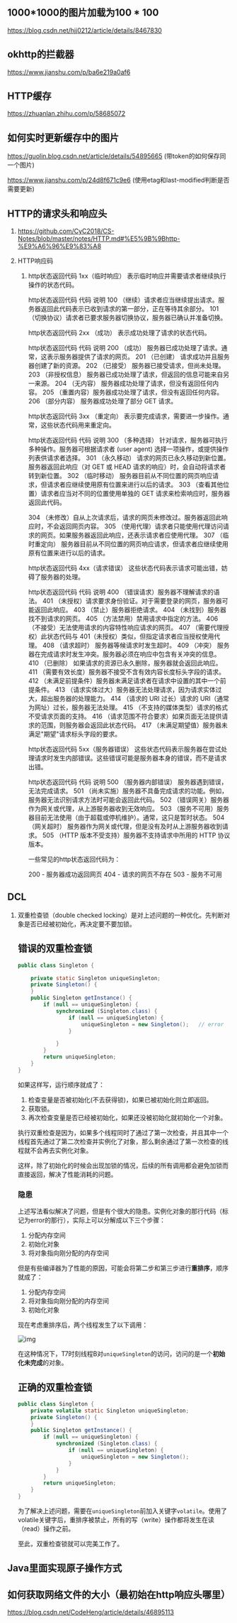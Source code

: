 ## 1000*1000的图片加载为100 * 100

https://blog.csdn.net/hjj0212/article/details/8467830

## okhttp的拦截器

https://www.jianshu.com/p/ba6e219a0af6

## HTTP缓存

https://zhuanlan.zhihu.com/p/58685072

## 如何实时更新缓存中的图片

https://guolin.blog.csdn.net/article/details/54895665 (带token的如何保存同一个图片)

https://www.jianshu.com/p/24d8f671c9e6 (使用etag和last-modified判断是否需要更新)

## HTTP的请求头和响应头

1. https://github.com/CyC2018/CS-Notes/blob/master/notes/HTTP.md#%E5%9B%9Bhttp-%E9%A6%96%E9%83%A8

1. HTTP响应码

   1. http状态返回代码 1xx（临时响应）
      表示临时响应并需要请求者继续执行操作的状态代码。

      http状态返回代码 代码   说明
      100   （继续）请求者应当继续提出请求。服务器返回此代码表示已收到请求的第一部分，正在等待其余部分。 
      101   （切换协议）请求者已要求服务器切换协议，服务器已确认并准备切换。

      http状态返回代码 2xx （成功）
      表示成功处理了请求的状态代码。

      http状态返回代码 代码   说明
      200   （成功）  服务器已成功处理了请求。通常，这表示服务器提供了请求的网页。
      201   （已创建）  请求成功并且服务器创建了新的资源。
      202   （已接受）  服务器已接受请求，但尚未处理。
      203   （非授权信息）  服务器已成功处理了请求，但返回的信息可能来自另一来源。
      204   （无内容）  服务器成功处理了请求，但没有返回任何内容。
      205   （重置内容）服务器成功处理了请求，但没有返回任何内容。
      206   （部分内容）  服务器成功处理了部分 GET 请求。

      http状态返回代码 3xx （重定向）
      表示要完成请求，需要进一步操作。通常，这些状态代码用来重定向。

      http状态返回代码 代码   说明
      300   （多种选择）  针对请求，服务器可执行多种操作。服务器可根据请求者 (user agent) 选择一项操作，或提供操作列表供请求者选择。
      301   （永久移动）  请求的网页已永久移动到新位置。服务器返回此响应（对 GET 或 HEAD 请求的响应）时，会自动将请求者转到新位置。
      302   （临时移动）  服务器目前从不同位置的网页响应请求，但请求者应继续使用原有位置来进行以后的请求。
      303   （查看其他位置）请求者应当对不同的位置使用单独的 GET 请求来检索响应时，服务器返回此代码。

      304   （未修改）自从上次请求后，请求的网页未修改过。服务器返回此响应时，不会返回网页内容。
      305   （使用代理）请求者只能使用代理访问请求的网页。如果服务器返回此响应，还表示请求者应使用代理。
      307   （临时重定向）  服务器目前从不同位置的网页响应请求，但请求者应继续使用原有位置来进行以后的请求。

      http状态返回代码 4xx（请求错误）
      这些状态代码表示请求可能出错，妨碍了服务器的处理。

      http状态返回代码 代码   说明
      400   （错误请求）服务器不理解请求的语法。
      401   （未授权）请求要求身份验证。对于需要登录的网页，服务器可能返回此响应。
      403   （禁止）服务器拒绝请求。
      404   （未找到）服务器找不到请求的网页。
      405   （方法禁用）禁用请求中指定的方法。
      406   （不接受）无法使用请求的内容特性响应请求的网页。
      407   （需要代理授权）此状态代码与 401（未授权）类似，但指定请求者应当授权使用代理。
      408   （请求超时）  服务器等候请求时发生超时。
      409   （冲突）  服务器在完成请求时发生冲突。服务器必须在响应中包含有关冲突的信息。
      410   （已删除）  如果请求的资源已永久删除，服务器就会返回此响应。
      411   （需要有效长度）服务器不接受不含有效内容长度标头字段的请求。
      412   （未满足前提条件）服务器未满足请求者在请求中设置的其中一个前提条件。
      413   （请求实体过大）服务器无法处理请求，因为请求实体过大，超出服务器的处理能力。
      414   （请求的 URI 过长）请求的 URI（通常为网址）过长，服务器无法处理。
      415   （不支持的媒体类型）请求的格式不受请求页面的支持。
      416   （请求范围不符合要求）如果页面无法提供请求的范围，则服务器会返回此状态代码。
      417   （未满足期望值）服务器未满足"期望"请求标头字段的要求。

      http状态返回代码 5xx（服务器错误）
      这些状态代码表示服务器在尝试处理请求时发生内部错误。这些错误可能是服务器本身的错误，而不是请求出错。

      http状态返回代码 代码   说明
      500   （服务器内部错误）  服务器遇到错误，无法完成请求。
      501   （尚未实施）服务器不具备完成请求的功能。例如，服务器无法识别请求方法时可能会返回此代码。
      502   （错误网关）服务器作为网关或代理，从上游服务器收到无效响应。
      503   （服务不可用）服务器目前无法使用（由于超载或停机维护）。通常，这只是暂时状态。
      504   （网关超时）  服务器作为网关或代理，但是没有及时从上游服务器收到请求。
      505   （HTTP 版本不受支持）服务器不支持请求中所用的 HTTP 协议版本。 

      一些常见的http状态返回代码为：

      200 - 服务器成功返回网页
      404 - 请求的网页不存在
      503 - 服务不可用

## DCL

   1. 双重检查锁（double checked locking）是对上述问题的一种优化。先判断对象是否已经被初始化，再决定要不要加锁。

      ## 错误的双重检查锁

      ```java
      public class Singleton {
      
          private static Singleton uniqueSingleton;
          private Singleton() {
          }
          public Singleton getInstance() {
              if (null == uniqueSingleton) {
                  synchronized (Singleton.class) {
                      if (null == uniqueSingleton) {
                          uniqueSingleton = new Singleton();   // error
                      }
      
                  }
              }
              return uniqueSingleton;
          }
      }
      ```

      如果这样写，运行顺序就成了：

      1. 检查变量是否被初始化(不去获得锁)，如果已被初始化则立即返回。
      2. 获取锁。
      3. 再次检查变量是否已经被初始化，如果还没被初始化就初始化一个对象。

      执行双重检查是因为，如果多个线程同时了通过了第一次检查，并且其中一个线程首先通过了第二次检查并实例化了对象，那么剩余通过了第一次检查的线程就不会再去实例化对象。

      这样，除了初始化的时候会出现加锁的情况，后续的所有调用都会避免加锁而直接返回，解决了性能消耗的问题。

      ### 隐患

      上述写法看似解决了问题，但是有个很大的隐患。实例化对象的那行代码（标记为error的那行），实际上可以分解成以下三个步骤：

      1. 分配内存空间
      2. 初始化对象
      3. 将对象指向刚分配的内存空间

      但是有些编译器为了性能的原因，可能会将第二步和第三步进行**重排序**，顺序就成了：

      1. 分配内存空间
      2. 将对象指向刚分配的内存空间
      3. 初始化对象

      现在考虑重排序后，两个线程发生了以下调用：

      ![img](https://img-blog.csdnimg.cn/20181212103932383.png?x-oss-process=image/watermark,type_ZmFuZ3poZW5naGVpdGk,shadow_10,text_aHR0cHM6Ly9ibG9nLmNzZG4ubmV0L3FxXzI3NDg5MDA3,size_16,color_FFFFFF,t_70)

      在这种情况下，T7时刻线程B对`uniqueSingleton`的访问，访问的是一个**初始化未完成**的对象。

      ## 正确的双重检查锁

      ```java
      public class Singleton {
          private volatile static Singleton uniqueSingleton;
          private Singleton() {
          }
          public Singleton getInstance() {
              if (null == uniqueSingleton) {
                  synchronized (Singleton.class) {
                      if (null == uniqueSingleton) {
                          uniqueSingleton = new Singleton();
                      }
                  }
              }
              return uniqueSingleton;
          }
      }
      ```

      为了解决上述问题，需要在`uniqueSingleton`前加入关键字`volatile`。使用了volatile关键字后，重排序被禁止，所有的写（write）操作都将发生在读（read）操作之前。

      至此，双重检查锁就可以完美工作了。

## Java里面实现原子操作方式

## 如何获取网络文件的大小（最初始在http响应头哪里）

https://blog.csdn.net/CodeHeng/article/details/46895113